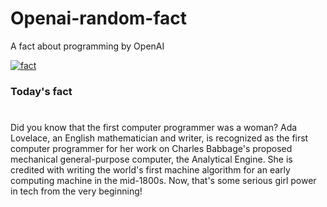 
# Openai-random-fact
 A fact about programming by OpenAI

[![fact](https://github.com/MarioVidoni/openai-daily-fact/actions/workflows/main.yml/badge.svg)](https://github.com/MarioVidoni/openai-daily-fact/actions/workflows/main.yml)

### Today's fact
# 
Did you know that the first computer programmer was a woman? Ada Lovelace, an English mathematician and writer, is recognized as the first computer programmer for her work on Charles Babbage's proposed mechanical general-purpose computer, the Analytical Engine. She is credited with writing the world's first machine algorithm for an early computing machine in the mid-1800s. Now, that's some serious girl power in tech from the very beginning!